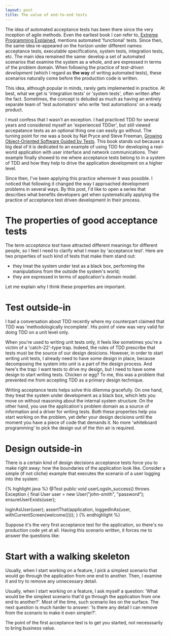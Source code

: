 ```yaml
---
layout: post
title: The value of end-to-end tests
---
```


The idea of automated acceptance tests has been there since the very inception
of agile methods. Even the earliest book I can refer to,
[Extreme Programming Explained][xp-explained], mentions automated 'functional'
tests. Since then, the same idea re-appeared on the horizon under different
names: acceptance tests, executable specifications, system tests, integration
tests, etc. The main idea remained the same: develop a set of automated
scenarios that examine the system as a whole, and are expressed in terms of the
problem domain. When following the practice of *test-driven development* (which
I regard as **the way** of writing automated tests), these scenarios naturally
come before the production code is written.

This idea, although popular in minds, rarely gets implemented in practice. At
best, what we get is 'integration tests' or 'system tests', often written after
the fact. Sometimes, the concept is deluded as much as having an entirely
separate team of 'test automators' who write 'test automations' on a ready
product.

I must confess that I wasn't an exception. I had practiced TDD for several years
and considered myself an 'experienced TDDer', but still viewed accepatance tests
as an optional thing one can easily go without. The turning point for me was a
book by Nat Pryce and Steve Freeman,
[Growing Object-Oriented Software Guided by Tests][goos]. This book stands out
because a big deal of it is dedicated to an example of using TDD for developing
a real-world application with user interface and network communications. Their
example finally showed to me where acceptance tests belong to in a system of TDD
and how they help to drive the application development on a higher level.

Since then, I've been applying this practice wherever it was possible. I noticed
that following it changed the way I approached development problems in several
ways. By this post, I'd like to open a series that describes what benefits
developers get when systematically applying the practice of acceptance test
driven development in their process.

# The properties of good acceptance tests

The term *acceptance test* have attracted different meanings for different
people, so I feel I need to clarify what I mean by 'acceptance test'. Here are
two properties of such kind of tests that make them stand out:

- they treat the system under test as a black box, performing the manipulations
from the outside the system's world;
- they are expressed in terms of application's domain model.

Let me explain why I think these properties are important.

# Test outside-in

I had a conversation about TDD recently where my counterpart claimed that TDD
was 'methodologically incomplete'. His point of view was very valid for doing
TDD on a unit level only.

When you're used to writing unit tests only, it feels like sometimes you're a
victim of a 'catch-22'-type trap. Indeed, the rules of TDD prescribe that tests
must be the source of our design desicions. However, in order to start writing
unit tests, I already need to have some design in place, because decomposing the
system into unit is a part of the design process. And here's the trap: I want
tests to drive my design, but I need to have some design to start writing
tests. Chicken or egg? To me, this was a problem that prevented me from
accepting TDD as a primary design technique.

Writing acceptance tests helps solve this dilemma gracefully. On one hand, they
treat the system under development as a black box, which lets you move on
without reasoning about the internal system structure. On the other hand, you
use the application's problem domain as a source of information and a driver for
writing tests. Both these properties help you start working on the problem, yet
defer your design decisions until the moment you have a piece of code that
demands it. No more 'whiteboard programming' to pick the design out of the thin
air is required.

# Design outside-in

There is a certain kind of design decisions acceptance tests force you to make
right away: how the boundaries of the application look like. Consider a simple
(if not cliche) example that executes the scenario of a user logging into the
system:

{% highlight java %}
@Test
public void userLogsIn_success() throws Exception {
   final User user = new User("john-smith", "password");
   ensureUserExists(user);

   loginAsUser(user);
   assertThat(application, loggedInAs(user, withCurrentScreen(welcome())));
}
{% endhighlight %}

Suppose it's the very first acceptance test for the application, so there's no
production code yet at all. Having this scenario written, it forces me to answer
the questions like: 



# Start with a walking skeleton

Usually, when I start working on a feature, I pick a simplest scenario that
would go through the application from one end to another. Then, I examine it and
try to remove any unnecessary detail.

Usually, when I start working on a feature, I ask myself a question: 'What would
be the simplest scenario that'd go through the application from one end to
another?'. Most of the time, such scenario lies on the surface. The next
question is much harder to answer: 'Is there any detail I can remove from the
scenario to make it even simpler?'. 

The point of the first acceptance test is to get you started, not necesssarily
to bring business value. 





[goos]: http://www.growing-object-oriented-software.com
[xp-explained]: http://www.amazon.com/Extreme-Programming-Explained-Embrace-Edition/dp/0321278658/ref=dp_ob_title_bk
